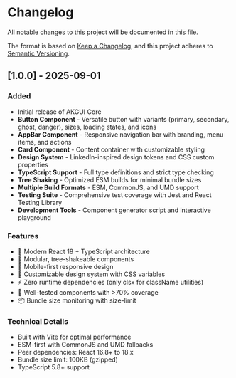 # Changelog

All notable changes to this project will be documented in this file.

The format is based on [Keep a Changelog](https://keepachangelog.com/en/1.0.0/),
and this project adheres to [Semantic Versioning](https://semver.org/spec/v2.0.0.html).

## [1.0.0] - 2025-09-01

### Added
- Initial release of AKGUI Core
- **Button Component** - Versatile button with variants (primary, secondary, ghost, danger), sizes, loading states, and icons
- **AppBar Component** - Responsive navigation bar with branding, menu items, and actions
- **Card Component** - Content container with customizable styling
- **Design System** - LinkedIn-inspired design tokens and CSS custom properties
- **TypeScript Support** - Full type definitions and strict type checking
- **Tree Shaking** - Optimized ESM builds for minimal bundle sizes
- **Multiple Build Formats** - ESM, CommonJS, and UMD support
- **Testing Suite** - Comprehensive test coverage with Jest and React Testing Library
- **Development Tools** - Component generator script and interactive playground

### Features
- 🎯 Modern React 18 + TypeScript architecture
- 🧩 Modular, tree-shakeable components
- 📱 Mobile-first responsive design
- 🎨 Customizable design system with CSS variables
- ⚡ Zero runtime dependencies (only clsx for className utilities)
- 🧪 Well-tested components with >70% coverage
- 📦 Bundle size monitoring with size-limit

### Technical Details
- Built with Vite for optimal performance
- ESM-first with CommonJS and UMD fallbacks
- Peer dependencies: React 16.8+ to 18.x
- Bundle size limit: 100KB (gzipped)
- TypeScript 5.8+ support
